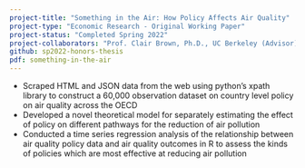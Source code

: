 ```yaml
---
project-title: "Something in the Air: How Policy Affects Air Quality"
project-type: "Economic Research - Original Working Paper"
project-status: "Completed Spring 2022"
project-collaborators: "Prof. Clair Brown, Ph.D., UC Berkeley (Advisor)"
github: sp2022-honors-thesis
pdf: something-in-the-air
---
```

* Scraped HTML and JSON data from the web using python’s xpath library to construct a 60,000 observation dataset on country level policy on air quality across the OECD
* Developed a novel theoretical model for separately estimating the effect of policy on different pathways for the reduction of air pollution
* Conducted a time series regression analysis of the relationship between air quality policy data and air quality outcomes in R to assess the kinds of policies which are most effective at reducing air pollution
